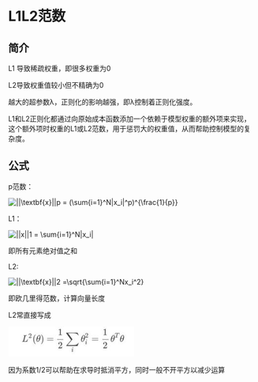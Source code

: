 # L1L2范数
简介
--

L1 导致稀疏权重，即很多权重为0

L2导致权重值较小但不精确为0

越大的超参数λ，正则化的影响越强，即λ控制着正则化强度。

L1和L2正则化都通过向原始成本函数添加一个依赖于模型权重的额外项来实现，这个额外项时权重的L1或L2范数，用于惩罚大的权重值，从而帮助控制模型的复杂度。

公式
--

p范数：

![||\textbf{x}||_p = (\sum_{i=1}^N|x_i|^p)^{\frac{1}{p}}](http://zhihu.com/equation?tex=%7C%7C%5Ctextbf%7Bx%7D%7C%7C_p+%3D+%28%5Csum_%7Bi%3D1%7D%5EN%7Cx_i%7C%5Ep%29%5E%7B%5Cfrac%7B1%7D%7Bp%7D%7D)

L1：

![||x||_1 = \sum_{i=1}^N|x_i|](http://zhihu.com/equation?tex=%7C%7Cx%7C%7C_1+%3D+%5Csum_%7Bi%3D1%7D%5EN%7Cx_i%7C)

即所有元素绝对值之和

L2:

![||\textbf{x}||_2 =\sqrt{\sum_{i=1}^Nx_i^2}](http://zhihu.com/equation?tex=%7C%7C%5Ctextbf%7Bx%7D%7C%7C_2+%3D%5Csqrt%7B%5Csum_%7Bi%3D1%7D%5ENx_i%5E2%7D)

即欧几里得范数，计算向量长度

L2常直接写成

![](_attachments/L1L2范数/image.png)

因为系数1/2可以帮助在求导时抵消平方，同时一般不开平方以减少运算